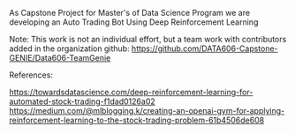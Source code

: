 


As Capstone Project for Master's of Data Science Program we are developing an Auto Trading Bot Using Deep Reinforcement Learning

Note:
This work is not an individual effort, but a team work with contributors added in the organization github: https://github.com/DATA606-Capstone-GENIE/Data606-TeamGenie 

References:

https://towardsdatascience.com/deep-reinforcement-learning-for-automated-stock-trading-f1dad0126a02
https://medium.com/@mlblogging.k/creating-an-openai-gym-for-applying-reinforcement-learning-to-the-stock-trading-problem-61b4506de608